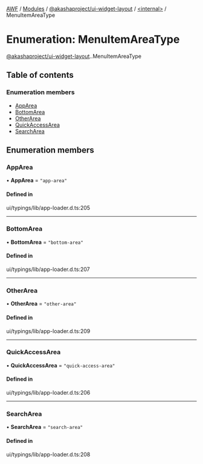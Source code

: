 [AWF](../README.md) / [Modules](../modules.md) / [@akashaproject/ui-widget-layout](../modules/akashaproject_ui_widget_layout.md) / [<internal\>](../modules/akashaproject_ui_widget_layout._internal_.md) / MenuItemAreaType

# Enumeration: MenuItemAreaType

[@akashaproject/ui-widget-layout](../modules/akashaproject_ui_widget_layout.md).[<internal>](../modules/akashaproject_ui_widget_layout._internal_.md).MenuItemAreaType

## Table of contents

### Enumeration members

- [AppArea](akashaproject_ui_widget_layout._internal_.MenuItemAreaType.md#apparea)
- [BottomArea](akashaproject_ui_widget_layout._internal_.MenuItemAreaType.md#bottomarea)
- [OtherArea](akashaproject_ui_widget_layout._internal_.MenuItemAreaType.md#otherarea)
- [QuickAccessArea](akashaproject_ui_widget_layout._internal_.MenuItemAreaType.md#quickaccessarea)
- [SearchArea](akashaproject_ui_widget_layout._internal_.MenuItemAreaType.md#searcharea)

## Enumeration members

### AppArea

• **AppArea** = `"app-area"`

#### Defined in

ui/typings/lib/app-loader.d.ts:205

___

### BottomArea

• **BottomArea** = `"bottom-area"`

#### Defined in

ui/typings/lib/app-loader.d.ts:207

___

### OtherArea

• **OtherArea** = `"other-area"`

#### Defined in

ui/typings/lib/app-loader.d.ts:209

___

### QuickAccessArea

• **QuickAccessArea** = `"quick-access-area"`

#### Defined in

ui/typings/lib/app-loader.d.ts:206

___

### SearchArea

• **SearchArea** = `"search-area"`

#### Defined in

ui/typings/lib/app-loader.d.ts:208
